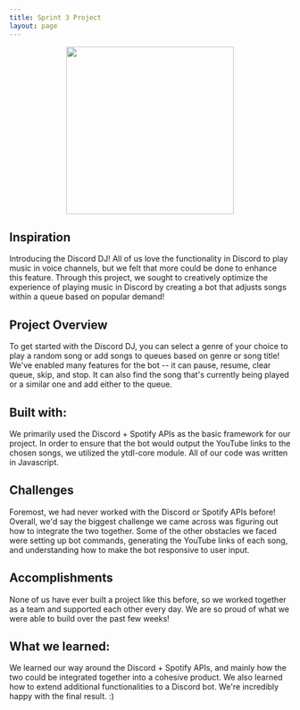 ```yaml
---
title: Sprint 3 Project
layout: page
---
```

<p align="center">
  <img src="src/Discord DJ.PNG" width="300" height="300"/>
</p>

## Inspiration
Introducing the Discord DJ! All of us love the functionality in Discord to play music in voice channels, but we felt that more could be done to enhance this feature. Through this project, we sought to creatively optimize the experience of playing music in Discord by creating a bot that adjusts songs within a queue based on popular demand!

## Project Overview
To get started with the Discord DJ, you can select a genre of your choice to play a random song or add songs to queues based on genre or song title! We've enabled many features for the bot -- it can pause, resume, clear queue, skip, and stop. It can also find the song that's currently being played or a similar one and add either to the queue.

## Built with:
We primarily used the Discord + Spotify APIs as the basic framework for our project. In order to ensure that the bot would output the YouTube links to the chosen songs, we utilized the ytdl-core module. All of our code was written in Javascript.

## Challenges
Foremost, we had never worked with the Discord or Spotify APIs before! Overall, we'd say the biggest challenge we came across was figuring out how to integrate the two together. Some of the other obstacles we faced were setting up bot commands, generating the YouTube links of each song, and understanding how to make the bot responsive to user input.

## Accomplishments
None of us have ever built a project like this before, so we worked together as a team and supported each other every day. We are so proud of what we were able to build over the past few weeks!

## What we learned:
We learned our way around the Discord + Spotify APIs, and mainly how the two could be integrated together into a cohesive product. We also learned how to extend additional functionalities to a Discord bot. We're incredibly happy with the final result. :)
